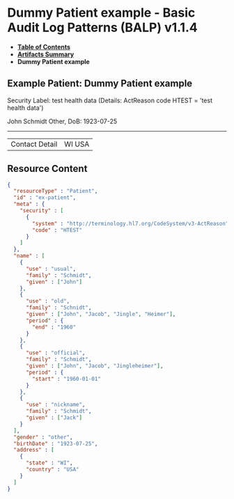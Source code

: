 # Dummy Patient example - Basic Audit Log Patterns (BALP) v1.1.4

* [**Table of Contents**](toc.md)
* [**Artifacts Summary**](artifacts.md)
* **Dummy Patient example**

## Example Patient: Dummy Patient example

Security Label: test health data (Details: ActReason code HTEST = 'test health data')

John Schmidt Other, DoB: 1923-07-25

-------

| | |
| :--- | :--- |
| Contact Detail | WI USA |



## Resource Content

```json
{
  "resourceType" : "Patient",
  "id" : "ex-patient",
  "meta" : {
    "security" : [
      {
        "system" : "http://terminology.hl7.org/CodeSystem/v3-ActReason",
        "code" : "HTEST"
      }
    ]
  },
  "name" : [
    {
      "use" : "usual",
      "family" : "Schmidt",
      "given" : ["John"]
    },
    {
      "use" : "old",
      "family" : "Schnidt",
      "given" : ["John", "Jacob", "Jingle", "Heimer"],
      "period" : {
        "end" : "1960"
      }
    },
    {
      "use" : "official",
      "family" : "Schmidt",
      "given" : ["John", "Jacob", "Jingleheimer"],
      "period" : {
        "start" : "1960-01-01"
      }
    },
    {
      "use" : "nickname",
      "family" : "Schmidt",
      "given" : ["Jack"]
    }
  ],
  "gender" : "other",
  "birthDate" : "1923-07-25",
  "address" : [
    {
      "state" : "WI",
      "country" : "USA"
    }
  ]
}

```
